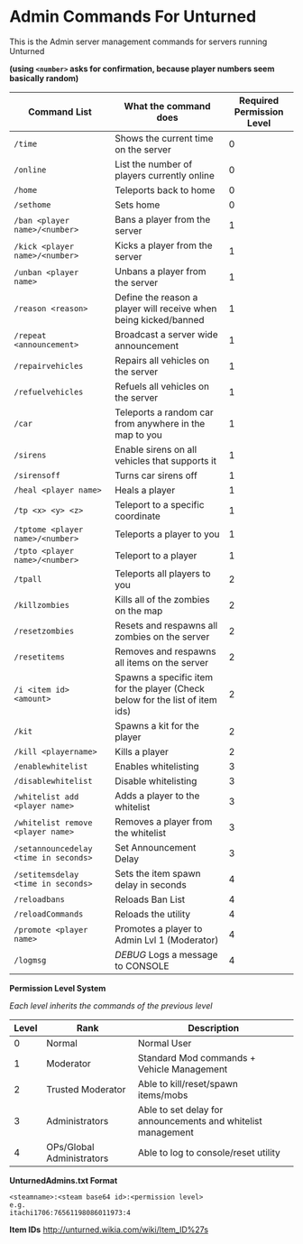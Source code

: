 Admin Commands For Unturned
=====



This is the Admin server management commands for servers running Unturned

**(using `<number>` asks for confirmation, because player numbers seem basically random)**


 Command List | What the command does | Required Permission Level
 --------------------- | ------------------------------------- | -----
 `/time` | Shows the current time on the server | 0
 `/online` | List the number of players currently online | 0
 `/home` | Teleports back to home | 0
 `/sethome` | Sets home | 0
 `/ban <player name>/<number>` | Bans a player from the server | 1
 `/kick <player name>/<number>` | Kicks a player from the server | 1
 `/unban <player name>` | Unbans a player from the server | 1
 `/reason <reason>` | Define the reason a player will receive when being kicked/banned | 1
 `/repeat <announcement>` | Broadcast a server wide announcement | 1
 `/repairvehicles` | Repairs all vehicles on the server | 1
 `/refuelvehicles` | Refuels all vehicles on the server | 1
 `/car` | Teleports a random car from anywhere in the map to you | 1
 `/sirens` | Enable sirens on all vehicles that supports it | 1
 `/sirensoff` | Turns car sirens off | 1
 `/heal <player name>` | Heals a player | 1
 `/tp <x> <y> <z>` | Teleport to a specific coordinate | 1
 `/tptome <player name>/<number>` | Teleports a player to you | 1
 `/tpto <player name>/<number>` | Teleport to a player | 1
 `/tpall` | Teleports all players to you | 2
 `/killzombies` | Kills all of the zombies on the map | 2
 `/resetzombies` | Resets and respawns all zombies on the server | 2
 `/resetitems` | Removes and respawns all items on the server | 2
 `/i <item id> <amount>` | Spawns a specific item for the player (Check below for the list of item ids) | 2
 `/kit` | Spawns a kit for the player | 2
 `/kill <playername>` | Kills a player | 2
 `/enablewhitelist` | Enables whitelisting | 3
 `/disablewhitelist` | Disable whitelisting | 3
 `/whitelist add <player name>` | Adds a player to the whitelist | 3
 `/whitelist remove <player name>` | Removes a player from the whitelist | 3
 `/setannouncedelay <time in seconds>` | Set Announcement Delay | 3
 `/setitemsdelay <time in seconds>` | Sets the item spawn delay in seconds | 4
 `/reloadbans` | Reloads Ban List | 4
 `/reloadCommands` | Reloads the utility | 4
 `/promote <player name>` | Promotes a player to Admin Lvl 1 (Moderator) | 4
 `/logmsg` | *DEBUG* Logs a message to CONSOLE | 4
 
 
 **Permission Level System**
 
 *Each level inherits the commands of the previous level*
 
 Level | Rank | Description
 ----- | ---- | -----------
 0 | Normal | Normal User
 1 | Moderator | Standard Mod commands + Vehicle Management
 2 | Trusted Moderator | Able to kill/reset/spawn items/mobs
 3 | Administrators | Able to set delay for announcements and whitelist management
 4 | OPs/Global Administrators | Able to log to console/reset utility
 
 
 **UnturnedAdmins.txt Format**
 ```
 <steamname>:<steam base64 id>:<permission level>
 e.g.
 itachi1706:76561198086011973:4
 ```
 **Item IDs**
 http://unturned.wikia.com/wiki/Item_ID%27s